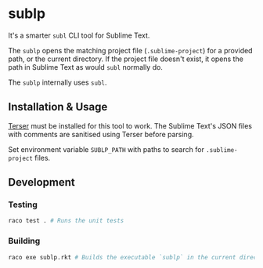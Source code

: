 # sublp

It's a smarter `subl` CLI tool for Sublime Text.

The `sublp` opens the matching project file (`.sublime-project`) for a provided path, or the current directory.
If the project file doesn't exist, it opens the path in Sublime Text as would `subl` normally do.

The `sublp` internally uses `subl`.

## Installation & Usage

[Terser](https://terser.org) must be installed for this tool to work. The Sublime Text's JSON files with comments are sanitised using Terser before parsing.

Set environment variable `SUBLP_PATH` with paths to search for `.sublime-project` files.

## Development

### Testing

```sh
raco test . # Runs the unit tests
```

### Building

```sh
raco exe sublp.rkt # Builds the executable `sublp` in the current directory
```
